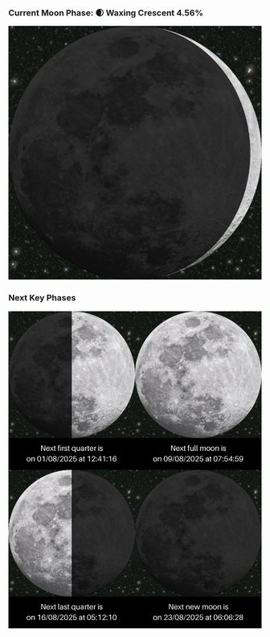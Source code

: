 ### Current Moon Phase: 🌒 Waxing Crescent 4.56%
![Moon Phase](moonphase.png)
### Next Key Phases
![Gallery](gallery.png)